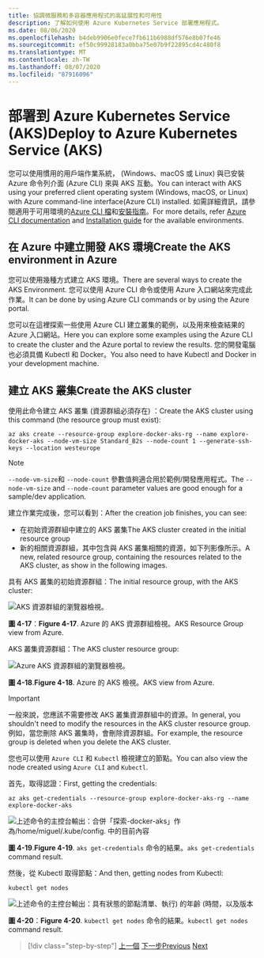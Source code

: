 ```yaml
---
title: 協調微服務和多容器應用程式的高延展性和可用性
description: 了解如何使用 Azure Kubernetes Service 部署應用程式。
ms.date: 08/06/2020
ms.openlocfilehash: b4deb9906e0fece7fb611b6988df576e8b07fe46
ms.sourcegitcommit: ef50c99928183a0bba75e07b9f22895cd4c480f8
ms.translationtype: MT
ms.contentlocale: zh-TW
ms.lasthandoff: 08/07/2020
ms.locfileid: "87916096"
---
```

# <a name="deploy-to-azure-kubernetes-service-aks"></a><span data-ttu-id="52522-103">部署到 Azure Kubernetes Service (AKS)</span><span class="sxs-lookup"><span data-stu-id="52522-103">Deploy to Azure Kubernetes Service (AKS)</span></span>

<span data-ttu-id="52522-104">您可以使用慣用的用戶端作業系統， (Windows、macOS 或 Linux) 與已安裝 Azure 命令列介面 (Azure CLI) 來與 AKS 互動。</span><span class="sxs-lookup"><span data-stu-id="52522-104">You can interact with AKS using your preferred client operating system (Windows, macOS, or Linux) with Azure command-line interface(Azure CLI) installed.</span></span> <span data-ttu-id="52522-105">如需詳細資訊，請參閱適用于可用環境的[Azure CLI 檔](https://docs.microsoft.com/cli/azure/?view=azure-cli-latest)和[安裝指南](https://docs.microsoft.com/cli/azure/install-azure-cli?view=azure-cli-latest)。</span><span class="sxs-lookup"><span data-stu-id="52522-105">For more details, refer [Azure CLI documentation](https://docs.microsoft.com/cli/azure/?view=azure-cli-latest) and [Installation guide](https://docs.microsoft.com/cli/azure/install-azure-cli?view=azure-cli-latest) for the available environments.</span></span>

## <a name="create-the-aks-environment-in-azure"></a><span data-ttu-id="52522-106">在 Azure 中建立開發 AKS 環境</span><span class="sxs-lookup"><span data-stu-id="52522-106">Create the AKS environment in Azure</span></span>

<span data-ttu-id="52522-107">您可以使用幾種方式建立 AKS 環境。</span><span class="sxs-lookup"><span data-stu-id="52522-107">There are several ways to create the AKS Environment.</span></span> <span data-ttu-id="52522-108">您可以使用 Azure CLI 命令或使用 Azure 入口網站來完成此作業。</span><span class="sxs-lookup"><span data-stu-id="52522-108">It can be done by using Azure CLI commands or by using the Azure portal.</span></span>

<span data-ttu-id="52522-109">您可以在這裡探索一些使用 Azure CLI 建立叢集的範例，以及用來檢查結果的 Azure 入口網站。</span><span class="sxs-lookup"><span data-stu-id="52522-109">Here you can explore some examples using the Azure CLI to create the cluster and the Azure portal to review the results.</span></span> <span data-ttu-id="52522-110">您的開發電腦也必須具備 Kubectl 和 Docker。</span><span class="sxs-lookup"><span data-stu-id="52522-110">You also need to have Kubectl and Docker in your development machine.</span></span>

## <a name="create-the-aks-cluster"></a><span data-ttu-id="52522-111">建立 AKS 叢集</span><span class="sxs-lookup"><span data-stu-id="52522-111">Create the AKS cluster</span></span>

<span data-ttu-id="52522-112">使用此命令建立 AKS 叢集 (資源群組必須存在) ：</span><span class="sxs-lookup"><span data-stu-id="52522-112">Create the AKS cluster using this command (the resource group must exist):</span></span>

```console
az aks create --resource-group explore-docker-aks-rg --name explore-docker-aks --node-vm-size Standard_B2s --node-count 1 --generate-ssh-keys --location westeurope
```

> [!NOTE]
> <span data-ttu-id="52522-113">`--node-vm-size`和 `--node-count` 參數值夠適合用於範例/開發應用程式。</span><span class="sxs-lookup"><span data-stu-id="52522-113">The `--node-vm-size` and `--node-count` parameter values are good enough for a sample/dev application.</span></span>

<span data-ttu-id="52522-114">建立作業完成後，您可以看到：</span><span class="sxs-lookup"><span data-stu-id="52522-114">After the creation job finishes, you can see:</span></span>

- <span data-ttu-id="52522-115">在初始資源群組中建立的 AKS 叢集</span><span class="sxs-lookup"><span data-stu-id="52522-115">The AKS cluster created in the initial resource group</span></span>
- <span data-ttu-id="52522-116">新的相關資源群組，其中包含與 AKS 叢集相關的資源，如下列影像所示。</span><span class="sxs-lookup"><span data-stu-id="52522-116">A new, related resource group, containing the resources related to the AKS cluster, as show in the following images.</span></span>

<span data-ttu-id="52522-117">具有 AKS 叢集的初始資源群組：</span><span class="sxs-lookup"><span data-stu-id="52522-117">The initial resource group, with the AKS cluster:</span></span>

![AKS 資源群組的瀏覽器檢視。](media/deploy-azure-kubernetes-service/aks-cluster-view.png)

<span data-ttu-id="52522-119">**圖 4-17**：</span><span class="sxs-lookup"><span data-stu-id="52522-119">**Figure 4-17**.</span></span> <span data-ttu-id="52522-120">Azure 的 AKS 資源群組檢視。</span><span class="sxs-lookup"><span data-stu-id="52522-120">AKS Resource Group view from Azure.</span></span>

<span data-ttu-id="52522-121">AKS 叢集資源群組：</span><span class="sxs-lookup"><span data-stu-id="52522-121">The AKS cluster resource group:</span></span>

![Azure AKS 資源群組的瀏覽器檢視。](media/deploy-azure-kubernetes-service/aks-resource-group-view.png)

<span data-ttu-id="52522-123">**圖 4-18**.</span><span class="sxs-lookup"><span data-stu-id="52522-123">**Figure 4-18**.</span></span> <span data-ttu-id="52522-124">Azure 的 AKS 檢視。</span><span class="sxs-lookup"><span data-stu-id="52522-124">AKS view from Azure.</span></span>

> [!IMPORTANT]
> <span data-ttu-id="52522-125">一般來說，您應該不需要修改 AKS 叢集資源群組中的資源。</span><span class="sxs-lookup"><span data-stu-id="52522-125">In general, you shouldn't need to modify the resources in the AKS cluster resource group.</span></span> <span data-ttu-id="52522-126">例如，當您刪除 AKS 叢集時，會刪除資源群組。</span><span class="sxs-lookup"><span data-stu-id="52522-126">For example, the resource group is deleted when you delete the AKS cluster.</span></span>

<span data-ttu-id="52522-127">您也可以使用 `Azure CLI` 和 `Kubectl` 檢視建立的節點。</span><span class="sxs-lookup"><span data-stu-id="52522-127">You can also view the node created using `Azure CLI` and `Kubectl`.</span></span>

<span data-ttu-id="52522-128">首先，取得認證：</span><span class="sxs-lookup"><span data-stu-id="52522-128">First, getting the credentials:</span></span>

```console
az aks get-credentials --resource-group explore-docker-aks-rg --name explore-docker-aks
```

![上述命令的主控台輸出：合併「探索-docker-aks」作為/home/miguel/.kube/config. 中的目前內容](media/deploy-azure-kubernetes-service/get-credentials-command-result.png)

<span data-ttu-id="52522-130">**圖 4-19**.</span><span class="sxs-lookup"><span data-stu-id="52522-130">**Figure 4-19**.</span></span> <span data-ttu-id="52522-131">`aks get-credentials` 命令的結果。</span><span class="sxs-lookup"><span data-stu-id="52522-131">`aks get-credentials` command result.</span></span>

<span data-ttu-id="52522-132">然後，從 Kubectl 取得節點：</span><span class="sxs-lookup"><span data-stu-id="52522-132">And then, getting nodes from Kubectl:</span></span>

```console
kubectl get nodes
```

![上述命令的主控台輸出：具有狀態的節點清單、執行) 的年齡 (時間，以及版本](media/deploy-azure-kubernetes-service/kubectl-get-nodes-command-result.png)

<span data-ttu-id="52522-134">**圖 4-20**：</span><span class="sxs-lookup"><span data-stu-id="52522-134">**Figure 4-20**.</span></span> <span data-ttu-id="52522-135">`kubectl get nodes` 命令的結果。</span><span class="sxs-lookup"><span data-stu-id="52522-135">`kubectl get nodes` command result.</span></span>

> [!div class="step-by-step"]
> <span data-ttu-id="52522-136">[上一個](orchestrate-high-scalability-availability.md) 
> [下一步](docker-apps-development-environment.md)</span><span class="sxs-lookup"><span data-stu-id="52522-136">[Previous](orchestrate-high-scalability-availability.md)
[Next](docker-apps-development-environment.md)</span></span>
